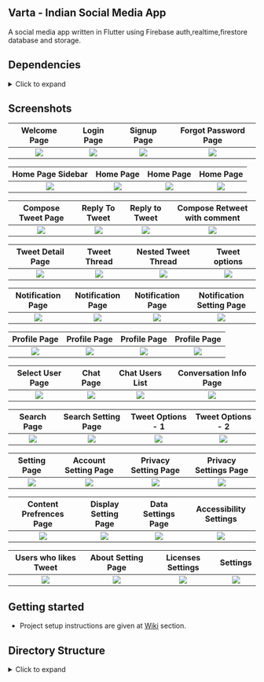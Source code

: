 ## Varta - Indian Social Media App

A social media app written in Flutter using Firebase auth,realtime,firestore database and storage.


## Dependencies
<details>
     <summary> Click to expand </summary>
     
* [intl](https://pub.dev/packages/intl)
* [uuid](https://pub.dev/packages/uuid)
* [http](https://pub.dev/packages/http)
* [share](https://pub.dev/packages/share)
* [provider](https://pub.dev/packages/provider)
* [url_launcher](https://pub.dev/packages/url_launcher)
* [google_fonts](https://pub.dev/packages/google_fonts)
* [image_picker](https://pub.dev/packages/image_picker)
* [firebase_auth](https://pub.dev/packages/firebase_auth)
* [google_sign_in](https://pub.dev/packages/google_sign_in)
* [firebase_analytics](https://pub.dev/packages/firebase_analytics)
* [firebase_database](https://pub.dev/packages/firebase_database)
* [shared_preferences](https://pub.dev/packages/shared_preferences)
* [flutter_advanced_networkimage](https://pub.dev/packages/flutter_advanced_networkimage)
     
</details>

## Screenshots

Welcome Page               |  Login Page               | Signup Page               |  Forgot Password Page
:-------------------------:|:-------------------------:|:-------------------------:|:-------------------------:
![](https://github.com/rohitp934/Varta/blob/master/screenshots/Auth/screenshot_1.jpg?raw=true)|![](https://github.com/rohitp934/Varta/blob/master/screenshots/Auth/screenshot_2.jpg?raw=true)|![](https://github.com/rohitp934/Varta/blob/master/screenshots/Auth/screenshot_3.jpg?raw=true)|![](https://github.com/rohitp934/Varta/blob/master/screenshots/Auth/screenshot_4.jpg?raw=true)|

Home Page Sidebar         |  Home Page       |   Home Page               |  Home Page
:-------------------------:|:-------------------------:|:-------------------------:|:-------------------------:
![](https://github.com/rohitp934/Varta/blob/master/screenshots/Home/screenshot_5.jpg?raw=true)|![](https://github.com/rohitp934/Varta/blob/master/screenshots/Home/screenshot_2.jpg?raw=true)|![](https://github.com/rohitp934/Varta/blob/master/screenshots/Home/screenshot_7.jpg?raw=true)|![](https://github.com/rohitp934/Varta/blob/master/screenshots/Home/screenshot_6.jpg?raw=true)|

Compose Tweet Page                  | Reply To Tweet       |   Reply to Tweet      |     Compose Retweet with comment
:-------------------------:|:-------------------------:|:-------------------------:|:-------------------------:
![](https://github.com/rohitp934/Varta/blob/master/screenshots/CreateTweet/screenshot_1.jpg?raw=true)|![](https://github.com/rohitp934/Varta/blob/master/screenshots/CreateTweet/screenshot_2.jpg?raw=true)|![](https://github.com/rohitp934/Varta/blob/master/screenshots/CreateTweet/screenshot_4.jpg?raw=true)|![](https://github.com/rohitp934/Varta/blob/master/screenshots/CreateTweet/screenshot_3.jpg?raw=true)|

Tweet Detail Page         |  Tweet Thread              |   Nested Tweet Thread     | Tweet options
:-------------------------:|:-------------------------:|:-------------------------:|:-------------------------:
![](https://github.com/rohitp934/Varta/blob/master/screenshots/TweetDetail/screenshot_3.jpg?raw=true)|![](https://github.com/rohitp934/Varta/blob/master/screenshots/TweetDetail/screenshot_4.jpg?raw=true)|![](https://github.com/rohitp934/Varta/blob/master/screenshots/TweetDetail/screenshot_1.jpg?raw=true)|![](https://github.com/rohitp934/Varta/blob/master/screenshots/TweetDetail/screenshot_2.jpg?raw=true)|

Notification Page         |  Notification Page         |   Notification Page       | Notification Setting Page
:-------------------------:|:-------------------------:|:-------------------------:|:-------------------------:
![](https://github.com/rohitp934/Varta/blob/master/screenshots/Notification/screenshot_1.jpg?raw=true)|![](https://github.com/rohitp934/Varta/blob/master/screenshots/Notification/screenshot_2.jpg?raw=true)|![](https://github.com/rohitp934/Varta/blob/master/screenshots/Notification/screenshot_3.jpg?raw=true)|![](https://github.com/rohitp934/Varta/blob/master/screenshots/Notification/screenshot_4.jpg?raw=true)|

Profile Page                |  Profile Page            |   Profile  Page       | Profile  Page
:-------------------------:|:-------------------------:|:-------------------------:|:-------------------------:
![](https://github.com/rohitp934/Varta/blob/master/screenshots/Profile/screenshot_1.jpg?raw=true)|![](https://github.com/rohitp934/Varta/blob/master/screenshots/Profile/screenshot_2.jpg?raw=true)|![](https://github.com/rohitp934/Varta/blob/master/screenshots/Profile/screenshot_4.jpg?raw=true)|![](https://github.com/rohitp934/Varta/blob/master/screenshots/Profile/screenshot_7.jpg?raw=true)|

Select User Page                |  Chat Page            |    Chat Users List       | Conversation Info Page
:-------------------------:|:-------------------------:|:-------------------------:|:-------------------------:
![](https://github.com/rohitp934/Varta/blob/master/screenshots/Chat/screenshot_1.jpg?raw=true)|![](https://github.com/rohitp934/Varta/blob/master/screenshots/Chat/screenshot_2.jpg?raw=true)|![](https://github.com/rohitp934/Varta/blob/master/screenshots/Chat/screenshot_3.jpg?raw=true)|![](https://github.com/rohitp934/Varta/blob/master/screenshots/Chat/screenshot_4.jpg?raw=true)|

Search Page                |  Search Setting Page            |  Tweet Options - 1     | Tweet Options - 2
:-------------------------:|:-------------------------:|:-------------------------:|:-------------------------:
![](https://github.com/rohitp934/Varta/blob/master/screenshots/Search/screenshot_1.jpg?raw=true)|![](https://github.com/rohitp934/Varta/blob/master/screenshots/Search/screenshot_2.jpg?raw=true)|![](https://github.com/rohitp934/Varta/blob/master/screenshots/TweetDetail/screenshot_5.jpg?raw=true)|![](https://github.com/rohitp934/Varta/blob/master/screenshots/TweetDetail/screenshot_6.jpg?raw=true)|


Setting Page                |  Account Setting Page    |  Privacy Setting Page    | Privacy Settings Page
:-------------------------:|:-------------------------:|:-------------------------:|:-------------------------:
![](https://github.com/rohitp934/Varta/blob/master/screenshots/Settings/screenshot_1.jpg?raw=true)|![](https://github.com/rohitp934/Varta/blob/master/screenshots/Settings/screenshot_2.jpg?raw=true)|![](https://github.com/rohitp934/Varta/blob/master/screenshots/Settings/screenshot_4.jpg?raw=true)|![](https://github.com/rohitp934/Varta/blob/master/screenshots/Settings/screenshot_3.jpg?raw=true)|

Content Prefrences Page      |  Display Setting Page    |  Data Settings Page    | Accessibility Settings
:-------------------------:|:-------------------------:|:-------------------------:|:-------------------------:
![](https://github.com/rohitp934/Varta/blob/master/screenshots/Settings/screenshot_5.jpg?raw=true)|![](https://github.com/rohitp934/Varta/blob/master/screenshots/Settings/screenshot_6.jpg?raw=true)|![](https://github.com/rohitp934/Varta/blob/master/screenshots/Settings/screenshot_7.jpg?raw=true)|![](https://github.com/rohitp934/Varta/blob/master/screenshots/Settings/screenshot_8.jpg?raw=true)|

  Users who likes Tweet        |  About Setting Page    |  Licenses Settings     |  Settings
:-------------------------:|:-------------------------:|:-------------------------:|:-------------------------:
![](https://github.com/rohitp934/Varta/blob/master/screenshots/TweetDetail/screenshot_7.jpg?raw=true)|![](https://github.com/rohitp934/Varta/blob/master/screenshots/Settings/screenshot_9.jpg?raw=true)|![](https://github.com/rohitp934/Varta/blob/master/screenshots/Settings/screenshot_10.jpg?raw=true)|![](https://github.com/rohitp934/Varta/blob/master/screenshots/Settings/screenshot_81.jpg?raw=true)|





## Getting started 
* Project setup instructions are given at [Wiki](https://github.com/rohitp934/Varta/wiki/Gettings-Started) section.

## Directory Structure
<details>
     <summary> Click to expand </summary>
  
```
|-- lib
|   |-- helper
|   |   |-- constant.dart
|   |   |-- customRoute.dart
|   |   |-- enum.dart
|   |   |-- routes.dart
|   |   |-- theme.dart
|   |   |-- utility.dart
|   |   '-- validator.dart
|   |-- main.dart
|   |-- model
|   |   |-- chatModel.dart
|   |   |-- feedModel.dart
|   |   |-- notificationModel.dart
|   |   '-- user.dart
|   |-- page
|   |   |-- Auth
|   |   |   |-- forgetPasswordPage.dart
|   |   |   |-- selectAuthMethod.dart
|   |   |   |-- signin.dart
|   |   |   |-- signup.dart
|   |   |   |-- verifyEmail.dart
|   |   |   '-- widget
|   |   |       '-- googleLoginButton.dart
|   |   |-- common
|   |   |   |-- sidebar.dart
|   |   |   |-- splash.dart
|   |   |   |-- usersListPage.dart
|   |   |   '-- widget
|   |   |       '-- userListWidget.dart
|   |   |-- feed
|   |   |   |-- composeTweet
|   |   |   |   |-- composeTweet.dart
|   |   |   |   |-- state
|   |   |   |   |   '-- composeTweetState.dart
|   |   |   |   '-- widget
|   |   |   |       |-- composeBottomIconWidget.dart
|   |   |   |       |-- composeTweetImage.dart
|   |   |   |       '-- widgetView.dart
|   |   |   |-- feedPage.dart
|   |   |   |-- feedPostDetail.dart
|   |   |   '-- imageViewPage.dart
|   |   |-- homePage.dart
|   |   |-- message
|   |   |   |-- chatListPage.dart
|   |   |   |-- chatScreenPage.dart
|   |   |   |-- conversationInformation
|   |   |   |   '-- conversationInformation.dart
|   |   |   '-- newMessagePage.dart
|   |   |-- notification
|   |   |   '-- notificationPage.dart
|   |   |-- profile
|   |   |   |-- EditProfilePage.dart
|   |   |   |-- follow
|   |   |   |   |-- followerListPage.dart
|   |   |   |   '-- followingListPage.dart
|   |   |   |-- profileImageView.dart
|   |   |   |-- profilePage.dart
|   |   |   '-- widgets
|   |   |       '-- tabPainter.dart
|   |   |-- search
|   |   |   '-- SearchPage.dart
|   |   '-- settings
|   |       |-- accountSettings
|   |       |   |-- about
|   |       |   |   '-- aboutTwitter.dart
|   |       |   |-- accessibility
|   |       |   |   '-- accessibility.dart
|   |       |   |-- accountSettingsPage.dart
|   |       |   |-- contentPrefrences
|   |       |   |   |-- contentPreference.dart
|   |       |   |   '-- trends
|   |       |   |       '-- trendsPage.dart
|   |       |   |-- dataUsage
|   |       |   |   '-- dataUsagePage.dart
|   |       |   |-- displaySettings
|   |       |   |   '-- displayAndSoundPage.dart
|   |       |   |-- notifications
|   |       |   |   '-- notificationPage.dart
|   |       |   |-- privacyAndSafety
|   |       |   |   |-- directMessage
|   |       |   |   |   '-- directMessage.dart
|   |       |   |   '-- privacyAndSafetyPage.dart
|   |       |   '-- proxy
|   |       |       '-- proxyPage.dart
|   |       |-- settingsAndPrivacyPage.dart
|   |       '-- widgets
|   |           |-- headerWidget.dart
|   |           |-- settingsAppbar.dart
|   |           '-- settingsRowWidget.dart
|   |-- state
|   |   |-- appState.dart
|   |   |-- authState.dart
|   |   |-- chats
|   |   |   '-- chatState.dart
|   |   |-- feedState.dart
|   |   |-- notificationState.dart
|   |   '-- searchState.dart
|   '-- widgets
|       |-- bottomMenuBar
|       |   |-- HalfPainter.dart
|       |   |-- bottomMenuBar.dart
|       |   '-- tabItem.dart
|       |-- customAppBar.dart
|       |-- customWidgets.dart
|       |-- newWidget
|       |   |-- customClipper.dart
|       |   |-- customLoader.dart
|       |   |-- customProgressbar.dart
|       |   |-- customUrlText.dart
|       |   |-- emptyList.dart
|       |   |-- rippleButton.dart
|       |   '-- title_text.dart
|       '-- tweet
|           |-- tweet.dart
|           '-- widgets
|               |-- parentTweet.dart
|               |-- retweetWidget.dart
|               |-- tweetBottomSheet.dart
|               |-- tweetIconsRow.dart
|               |-- tweetImage.dart
|               '-- unavailableTweet.dart
|-- pubspec.yaml
```
</details>
     


